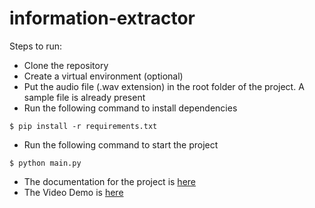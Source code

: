 # information-extractor

Steps to run:

- Clone the repository
- Create a virtual environment (optional)
- Put the audio file (.wav extension) in the root folder of the project. A sample file is already present
- Run the following command to install dependencies
```
$ pip install -r requirements.txt
```
- Run the following command to start the project
```
$ python main.py
```

- The documentation for the project is [here](https://docs.google.com/document/d/1FsZO7eXeizrKbgU_17slB0zTihHpDAH5Lty6T9pU-Hc/edit?usp=sharing)
- The Video Demo is [here](https://www.loom.com/share/3c7242fe400a413f882a246a06c9b187)
